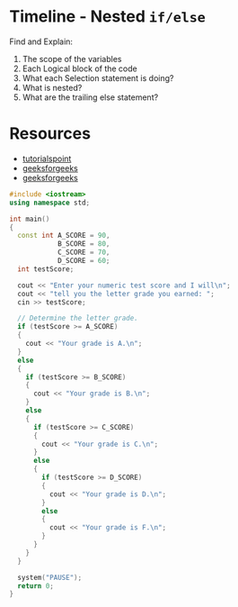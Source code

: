 # Timeline - Nested `if/else`

Find and Explain:
1. The scope of the variables
2. Each Logical block of the code
3. What each Selection statement is doing?
4. What is nested?
5. What are the trailing else statement?

# Resources
- [tutorialspoint](https://www.tutorialspoint.com/cplusplus/cpp_decision_making.htm)
- [geeksforgeeks](https://www.geeksforgeeks.org/decision-making-c-c-else-nested-else/)
- [geeksforgeeks](https://www.geeksforgeeks.org/execute-else-statements-cc-simultaneously/)

```c++
#include <iostream>
using namespace std;

int main()
{
  const int A_SCORE = 90,
            B_SCORE = 80,
            C_SCORE = 70,
            D_SCORE = 60;
  int testScore;

  cout << "Enter your numeric test score and I will\n";
  cout << "tell you the letter grade you earned: ";
  cin >> testScore;

  // Determine the letter grade.
  if (testScore >= A_SCORE)
  {
    cout << "Your grade is A.\n";
  }
  else
  {
    if (testScore >= B_SCORE)
    {
      cout << "Your grade is B.\n";
    }
    else
    {
      if (testScore >= C_SCORE)
      {
        cout << "Your grade is C.\n";
      }
      else
      {
        if (testScore >= D_SCORE)
        {
          cout << "Your grade is D.\n";
        }
        else
        {
          cout << "Your grade is F.\n";
        }
      }
    }
  }

  system("PAUSE");
  return 0;
}
```
